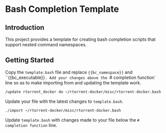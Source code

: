 Bash Completion Template
========================

Introduction
------------

This project provides a template for creating bash completion scripts
that support nested command namespaces.


Getting Started
---------------

Copy the `template.bash` file and replace `{{bc_namespace}}` and
``{{bc_executable}}`. Add your changes above the `# completion
function` line so as to make importing from and updating the template
work.

```bash
/update rtorrent_docker do ~/rtorrent-docker/misc/rtorrent-docker.bash
```

Update your file with the latest changes to `template.bash`.

```bash
./import ~/rtorrent-docker/misc/rtorrent-docker.bash
```

Update `template.bash` with changes made to your file below the `#
completion function` line.
